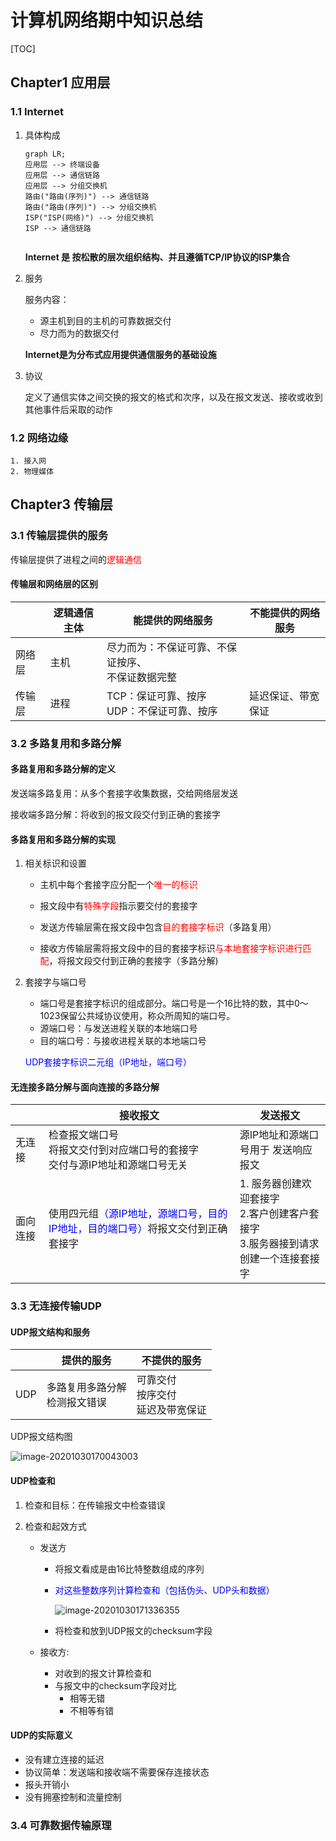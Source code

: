  

# 计算机网络期中知识总结

[TOC]

## Chapter1 应用层

### 1.1 Internet

1. 具体构成

   ``` mermaid
   graph LR;
   应用层 --> 终端设备
   应用层 --> 通信链路
   应用层 --> 分组交换机
   路由("路由(序列)") --> 通信链路
   路由("路由(序列)") --> 分组交换机
   ISP("ISP(网络)") --> 分组交换机
   ISP --> 通信链路
   
   
   ```

   **Internet 是 按松散的层次组织结构、并且遵循TCP/IP协议的ISP集合**

2. 服务

   服务内容：

   * 源主机到目的主机的可靠数据交付
   * 尽力而为的数据交付

   **Internet是为分布式应用提供通信服务的基础设施**

3. 协议

   定义了通信实体之间交换的报文的格式和次序，以及在报文发送、接收或收到其他事件后采取的动作



### 1.2 网络边缘

	1. 接入网
 	2. 物理媒体







## Chapter3 传输层

### 3.1 传输层提供的服务

传输层提供了进程之间的<font color = "red">逻辑通信</font>

#### 传输层和网络层的区别

|        | 逻辑通信主体 | 能提供的网络服务                                     | 不能提供的网络服务 |
| ------ | ------------ | ---------------------------------------------------- | ------------------ |
| 网络层 | 主机         | 尽力而为：不保证可靠、不保证按序、<br>不保证数据完整 |                    |
| 传输层 | 进程         | TCP：保证可靠、按序 <br> UDP：不保证可靠、按序       | 延迟保证、带宽保证 |

### 3.2 多路复用和多路分解

#### 多路复用和多路分解的定义

发送端多路复用：从多个套接字收集数据，交给网络层发送  

接收端多路分解：将收到的报文段交付到正确的套接字

#### 多路复用和多路分解的实现

1. 相关标识和设置

   * 主机中每个套接字应分配一个<font color = "red">唯一的标识</font>

   * 报文段中有<font color = "red">特殊字段</font>指示要交付的套接字

   * 发送方传输层需在报文段中包含<font color = "red">目的套接字标识</font>（多路复用）

   * 接收方传输层需将报文段中的目的套接字标识<font color = "red">与本地套接字标识进行匹配</font>，将报文段交付到正确的套接字（多路分解)  

2. 套接字与端口号

   * 端口号是套接字标识的组成部分。端口号是一个16比特的数，其中0～1023保留公共域协议使用，称众所周知的端口号。  
   * 源端口号：与发送进程关联的本地端口号
   * 目的端口号：与接收进程关联的本地端口号  

   <font color = "Blue">UDP套接字标识二元组（IP地址，端口号）</font>

   

#### 无连接多路分解与面向连接的多路分解

|          | 接收报文                                                     | 发送报文                                                     |
| -------- | ------------------------------------------------------------ | ------------------------------------------------------------ |
| 无连接   | 检查报文端口号 <br>将报文交付到对应端口号的套接字 <br>交付与源IP地址和源端口号无关 | 源IP地址和源端口号用于 发送响应报文                          |
| 面向连接 | 使用四元组<font color = "Blue">（源IP地址，源端口号，目的IP地址，目的端口号）</font>将报文交付到正确套接字 | 1. 服务器创建欢迎套接字<br>2.客户创建客户套接字<br>3.服务器接到请求创建一个连接套接字 |

### 3.3 无连接传输UDP

#### UDP报文结构和服务

|      | 提供的服务                       | 不提供的服务                           |
| ---- | -------------------------------- | -------------------------------------- |
| UDP  | 多路复用多路分解<br>检测报文错误 | 可靠交付<br>按序交付<br>延迟及带宽保证 |

UDP报文结构图

![image-20201030170043003](C:\Users\HP\AppData\Roaming\Typora\typora-user-images\image-20201030170043003.png)

#### UDP检查和

1. 检查和目标：在传输报文中检查错误

2. 检查和起效方式

   * 发送方

     * 将报文看成是由16比特整数组成的序列

     * <font color = "Blue">对这些整数序列计算检查和（包括伪头、UDP头和数据）</font>

       ![image-20201030171336355](C:\Users\HP\AppData\Roaming\Typora\typora-user-images\image-20201030171336355.png)

     * 将检查和放到UDP报文的checksum字段

   * 接收方:
     - 对收到的报文计算检查和
     - 与报文中的checksum字段对比
       - 相等无错
       - 不相等有错

#### UDP的实际意义

* 没有建立连接的延迟
* 协议简单：发送端和接收端不需要保存连接状态
* 报头开销小
* 没有拥塞控制和流量控制

### 3.4 可靠数据传输原理

